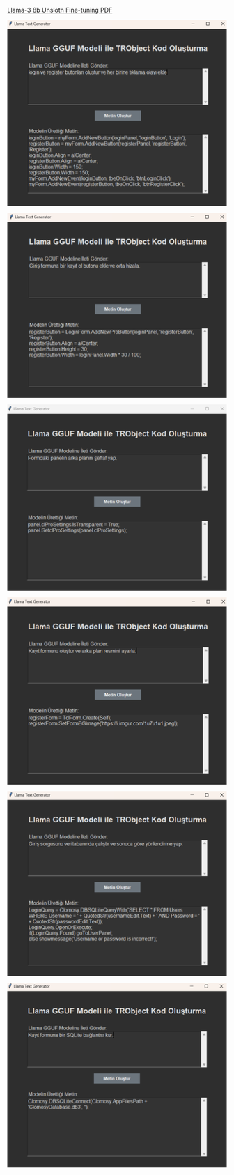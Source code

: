 [Llama-3 8b Unsloth Fine-tuning PDF](https://github.com/odenmehmet/Llama-3-8b-Unsloth-Fine-tuning/blob/main/Llama-3%208b%20Unsloth%20Fine-tuning_Mehmet%20%C3%96DEN.pdf)
<div style="display: flex; flex-wrap: wrap; gap: 15px;">
  <img src="Screenshot 2024-08-15 112742.png" alt="Fotoğraf 1" width="300" style="flex: 1;">
  <img src="Screenshot 2024-08-15 113014.png" alt="Fotoğraf 2" width="300" style="flex: 1;">
  <img src="Screenshot 2024-08-15 113231.png" alt="Fotoğraf 3" width="300" style="flex: 1;">
  <img src="Screenshot 2024-08-15 113255.png" alt="Fotoğraf 4" width="300" style="flex: 1;">
  <img src="Screenshot 2024-08-15 113331.png" alt="Fotoğraf 5" width="300" style="flex: 1;">
  <img src="Screenshot 2024-08-15 113045.png" alt="Fotoğraf 6" width="300" style="flex: 1;">
</div>
